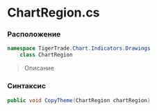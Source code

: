 
# ChartRegion.cs
### Расположение
```csharp
namespace TigerTrade.Chart.Indicators.Drawings  
    class ChartRegion
```

> Описание

### Синтаксис
```csharp
public void CopyTheme(ChartRegion chartRegion)
```
